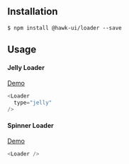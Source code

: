 ## Installation
`$ npm install @hawk-ui/loader --save`


## Usage


#### Jelly Loader
[Demo]()
```js
<Loader
  type="jelly"
/>
```


#### Spinner Loader
[Demo]()
```js
<Loader />
```